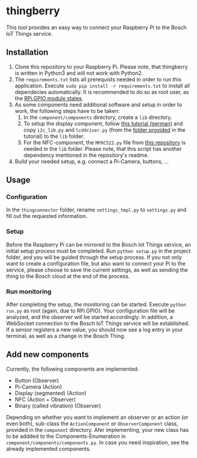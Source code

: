 # thingberry
This tool provides an easy way to connect your Raspberry Pi to the Bosch IoT Things service.

## Installation
1. Clone this repository to your Raspberry Pi. Please note, that thingberry is written in Python3 and will not work with Python2.
2. The `requirements.txt` lists all prerequists needed in order to run this application.
   Execute `sudo pip install -r requirements.txt` to install all dependecies automatically.
   It is recommended to do so as root user, as the [RPi.GPIO module states](https://sourceforge.net/p/raspberry-gpio-python/wiki/install/).
3. As some components need additional software and setup in order to work, the following steps have to be taken:
   1. In the `component/components` directory, create a `lib` directory.
   1. To setup the display component, follow [this tutorial (german)](https://tutorials-raspberrypi.de/hd44780-lcd-display-per-i2c-mit-dem-raspberry-pi-ansteuern/) and copy `i2c_lib.py` and `lcddriver.py` (from the [folder provided](http://tutorials-raspberrypi.de/wp-content/uploads/scripts/hd44780_i2c.zip) in the tutorial) to the `lib` folder.
   1. For the NFC-component, the `MFRC522.py` file from [this repository](https://github.com/mxgxw/MFRC522-python) is needed in the `lib` folder.
   Please note, that this script has another dependency mentioned in the repository's readme.
4. Build your needed setup, e.g. connect a Pi-Camera, buttons, ...

## Usage
### Configuration
In the `thingconnector` folder, rename `settings_tmpl.py` to `settings.py` and fill out the requested information.
### Setup
Before the Raspberry Pi can be mirrored to the Bosch Iot Things service, an initial setup process must be completed.
Run `python setup.py` in the project folder, and you will be guided through the setup process.
If you not only want to create a configuration file, but also want to connect your Pi to the service, please choose to save the current settings, as well as sending the thing to the Bosch cloud at the end of the process.
### Run monitoring
After completing the setup, the monitoring can be started.
Execute `python run.py` as root (again, due to RPi.GPIO).
Your configuration file will be analyzed, and the observer will be started accordingly.
In addition, a WebSocket connection to the Bosch IoT Things service will be established.
If a sensor registers a new value, you should now see a log entry in your terminal, as well as a change in the Bosch Thing.

## Add new components
Currently, the following components are implemented:
 - Button (Observer)
 - Pi-Camera (Action)
 - Display (segmented) (Action)
 - NFC (Action + Observer)
 - Binary (called vibration) (Observer)

Depending on whether you want to implement an observer or an action (or even both), sub-class the `ActionComponent` or `ObserverComponent` class, provided in the `component` directory.
Afer implementing, your new class has to be addded to the Components-Enumeration in `component/components/components.py`.
In case you need inspiration, see the already implemented components.
